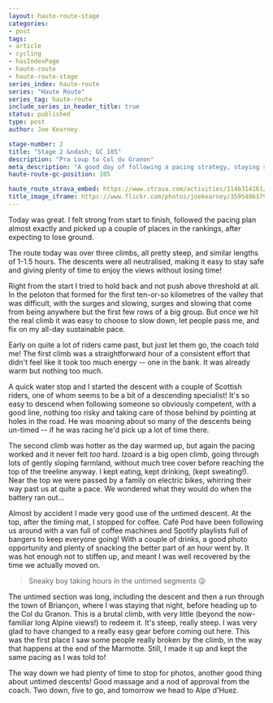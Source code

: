```yaml
---
layout: haute-route-stage
categories:
- post
tags:
- article
- cycling
- hasIndexPage
- haute-route
- haute-route-stage
series_index: haute-route
series: "Haute Route"
series_tag: haute-route
include_series_in_header_title: true
status: published
type: post
author: Joe Kearney

stage-number: 2
title: "Stage 2 &ndash; GC 105"
description: "Pra Loup to Col du Granon"
meta_description: "A good day of following a pacing strategy, staying slower than felt necessary and ending up being faster than the competition"
haute-route-gc-position: 105

haute_route_strava_embed: https://www.strava.com/activities/1146314161/embed/597587d14a6b01b8fb75e24370b0856dc55c1983
title_image_iframe: https://www.flickr.com/photos/joekearney/35954061793/in/album-72157687765853505/player/
---
```


Today was great. I felt strong from start to finish, followed the pacing plan almost exactly and picked up a couple of places in the rankings, after expecting to lose ground.

The route today was over three climbs, all pretty steep, and similar lengths of 1-1.5 hours. The descents were all neutralised, making it easy to stay safe and giving plenty of time to enjoy the views without losing time!

Right from the start I tried to hold back and not push above threshold at all. In the peloton that formed for the first ten-or-so kilometres of the valley that was difficult, with the surges and slowing, surges and slowing that come from being anywhere but the first few rows of a big group. But once we hit the real climb it was easy to choose to slow down, let people pass me, and fix on my all-day sustainable pace.

Early on quite a lot of riders came past, but just let them go, the coach told me! The first climb was a straightforward hour of a consistent effort that didn't feel like it took too much energy -- one in the bank. It was already warm but nothing too much.

A quick water stop and I started the descent with a couple of Scottish riders, one of whom seems to be a bit of a descending specialist! It's so easy to descend when following someone so obviously competent, with a good line, nothing too risky and taking care of those behind by pointing at holes in the road. He was moaning about so many of the descents being un-timed -- if he was racing he'd pick up a lot of time there.

The second climb was hotter as the day warmed up, but again the pacing worked and it never felt _too_ hard. Izoard is a big open climb, going through lots of gently sloping farmland, without much tree cover before reaching the top of the treeline anyway. I kept eating, kept drinking, (kept sweating!). Near the top we were passed by a family on electric bikes, whirring their way past us at quite a pace. We wondered what they would do when the battery ran out...

Almost by accident I made very good use of the untimed descent. At the top, after the timing mat, I stopped for coffee. Café Pod have been following us around with a van full of coffee machines and Spotify playlists full of bangers to keep everyone going! With a couple of drinks, a good photo opportunity and plenty of snacking the better part of an hour went by. It was hot enough not to stiffen up, and meant I was well recovered by the time we actually moved on.

> Sneaky boy taking hours in the untimed segments 😜

The untimed section was long, including the descent and then a run through the town of Briançon, where I was staying that night, before heading up to the Col du Granon. This is a brutal climb, with very little (beyond the now-familiar long Alpine views!) to redeem it. It's steep, really steep. I was very glad to have changed to a really easy gear before coming out here. This was the first place I saw some people really broken by the climb, in the way that happens at the end of the Marmotte. Still, I made it up and kept the same pacing as I was told to!

The way down we had plenty of time to stop for photos, another good thing about untimed descents! Good massage and a nod of approval from the coach. Two down, five to go, and tomorrow we head to Alpe d'Huez.
